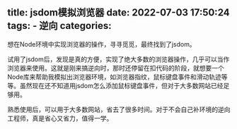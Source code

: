 title: jsdom模拟浏览器
date: 2022-07-03 17:50:24
tags:
    - 逆向
categories:
---
想在Node环境中实现浏览器的操作，寻寻觅觅，最终找到了jsdom。

试用了jsdom后，发现是真的方便，实现了绝大多数的浏览器操作，几乎可以当作浏览器来使用。这就是刚来搞逆向时，那时还停留在扣代码的阶段，就想要一个Node库来帮助我模拟出浏览器环境，如浏览器指纹，鼠标键盘事件和滑动轨迹等等。虽然现在还不知道用jsdom怎么添加鼠标键盘事件，但对于大多数网站已经足够用。

熟悉使用后，可以用于大多数网站，省去了很多时间。对于不会自己补环境的逆向工程师，真是省心又省力，值得一学。
